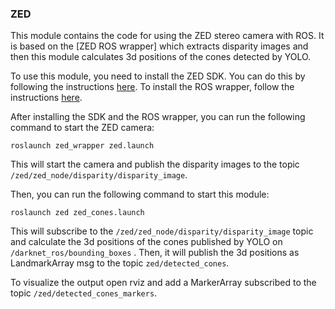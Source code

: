 ### ZED
This module contains the code for using the ZED stereo camera with ROS. It is based on the [ZED ROS wrapper] which extracts disparity images and then this module calculates 3d positions of the cones detected by YOLO.

To use this module, you need to install the ZED SDK. You can do this by following the instructions [here](https://www.stereolabs.com/docs/installation/ubuntu/). To install the ROS wrapper, follow the instructions [here](https://www.stereolabs.com/docs/ros/).

After installing the SDK and the ROS wrapper, you can run the following command to start the ZED camera:
```
roslaunch zed_wrapper zed.launch
```
This will start the camera and publish the disparity images to the topic `/zed/zed_node/disparity/disparity_image`.

Then, you can run the following command to start this module:
```
roslaunch zed zed_cones.launch
```
This will subscribe to the `/zed/zed_node/disparity/disparity_image` topic and calculate the 3d positions of the cones published by YOLO on `/darknet_ros/bounding_boxes` . Then, it will publish the 3d positions as LandmarkArray msg to the topic `zed/detected_cones`.


To visualize the output open rviz and add a MarkerArray subscribed to the topic `/zed/detected_cones_markers`.
